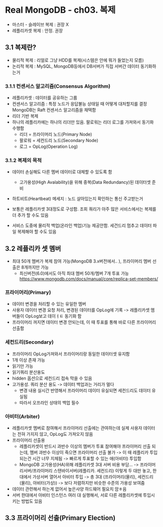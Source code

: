 # Real MongoDB - ch03. 복제
- 마스터 - 슬레이브 복제 : 권장 X
- 레플리카셋 복제 : 안정. 권장

## 3.1 복제란?
- 물리적 복제 : 리얼로 그냥 HDD를 복제(시스템은 안에 뭐가 들었는지 모름)
- 논리적 복제 : MySQL, MongoDB등에서 DB서버가 직접 서버간 데이터 동기화하는거

### 3.1.1 컨센서스 알고리즘(Consensus Algorithm)
- 레플리카셋 : 데이터를 공유하는 그룹
- 컨센서스 알고리즘 : 특정 노드가 응답불능 상태일 때 어떻게 대처할지를 결정
MongoDB는 Raft 컨센서스 알고리즘을 채택함
- 리더 기반 복제
- 하나의 레플리카에는 하나의 리더만 있음. 팔로워는 리더 로그를 가져와서 동기화 수행함
  - 리더 = 프라이머리 노드(Primary Node)
  - 팔로워 = 세컨드리 노드(Secondary Node)
  - 로그 = OpLog(Operation Log)

### 3.1.2 복제의 목적
- 데이터 손실해도 다른 멤버 데이터로 대체할 수 있도록 함
  - 고가용성(High Avalability)을 위해 중복(Data Redundancy)된 데이터셋 준비

- 하트비트(Heartbeat) 메세지 : 노드 살아있는지 확인하는 통신 주고받는거

- 보통은 레플리카셋 3대정도로 구성함. 조회 쿼리가 아주 많은 서비스에서는 복제를 더 추가 할 수도 있음
- 서비스 도중에 물리적 백업(온라인 백업)기능 제공안함. 세건드리 멈추고 데이터 파일 복제해야 할 수도 있음


## 3.2 레플리카 셋 멤버
- 최대 50개 멤버가 복제 참여 가능(MongoDB 3.x버전에서.. ), 프라이머리 멤버 선출은 8개까지만 가능
  - 최신버전(6.0)에서도 아직 최대 멤버 50개/멤버 7개 투표 가능 https://www.mongodb.com/docs/manual/core/replica-set-members/

### 프라이머리(Primary)
- 데이터 변경을 처리할 수 있는 유일한 멤버
- 사용자 데이터 변경 요청 처리, 변경된 데이터를 OpLog에 기록 -> 레플리카셋 멤버들이 OpLog보고 데이ㅓㅌ 동기화 함
- 프라이머리 꺼지면 데이터 변경 안되는데, 이 때 투표를 통해 바로 다른 프라이머리 선출함

### 세컨드리(Secondary)
- 프라이머리 OpLog가져와서 프라이머리랑 동일한 데이터셋 유지함
- 1개 이상 존재 가능
- 읽기만 가능
- 읽기쿼리 분산용도
- hidden 옵션으로 세컨드리 접속 막을 수 있음
- 고가용성. 쿼리 분산 용도 -> 데이터 백업과는 거리가 멀다
  - 변경 내용 실시간 반영해서 프라이머리 데이터 유실되면 세컨드리도 데이터 유실됨
  - 따라서 오프라인 상태의 백업 필수

### 아비터(Arbiter)
- 레플리카셋 멤버로 참여해서 프라이머리 선출에는 관여하는데 실제 사용자 데이터는 전혀 가지지 않고, OpLog도 가져오지 않음
- 프라이머리 선출용
  - 레플리카셋이 반드시 과반수 이상의 멤버가 투표 참여해야 프라이머리 선출 되는데, 멤버 과반수 이상이 죽으면 프라이머리 선출 불가 -> 이 때 레플리카 투입되는건 시간 너무 지체됨 -> 빠르게 투표할 수 있는 애(아비터) 투입함
  - MongoDB 고가용성(HA)위해 레플리카셋 3대 서버 비용 부담... -> 프라이머리서버/프라이머리 스탠바이서버(레플리카. 세컨드리) 이렇게 두 대만 놓고, 한 대에서 가상서버 열어서 아비터 투입 -> 총 3대 (프라이머리(물리), 세컨드리(물리), 아비터(가상)) -> 보다 저렴하지만 비슷한 수준의 가용성 보여줌
- 데이터 관련해서 하는게 없어서 높은사양 하드웨어 필요치 암ㅎ음
- 서버 한대에서 아비터 인스턴스 여러 대 실행해서, 서로 다른 레플리카셋에 투입시키는 방법도 있음


## 3.3 프라이머리 선출(Primary Election)



